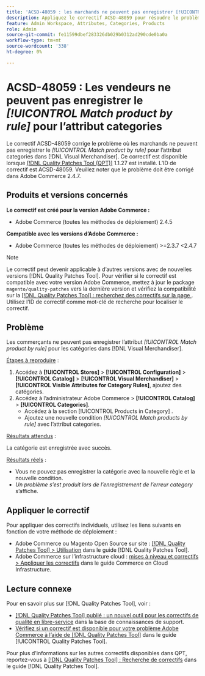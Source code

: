 ```yaml
---
title: 'ACSD-48059 : les marchands ne peuvent pas enregistrer [!UICONTROL Match product by rule] pour l’attribut Categories.'
description: Appliquez le correctif ACSD-48059 pour résoudre le problème Adobe Commerce en raison duquel les commerçants ne peuvent pas enregistrer le [!UICONTROL Match product by rule] pour l’attribut Categories .
feature: Admin Workspace, Attributes, Categories, Products
role: Admin
source-git-commit: fe11599dbef283326db029b0312ad290cde0ba0a
workflow-type: tm+mt
source-wordcount: '338'
ht-degree: 0%

---
```


# ACSD-48059 : Les vendeurs ne peuvent pas enregistrer le *[!UICONTROL Match product by rule]* pour l’attribut categories

Le correctif ACSD-48059 corrige le problème où les marchands ne peuvent pas enregistrer le *[!UICONTROL Match product by rule]* pour l’attribut categories dans [!DNL Visual Merchandiser]. Ce correctif est disponible lorsque [[!DNL Quality Patches Tool (QPT)]](https://experienceleague.adobe.com/fr/docs/commerce-knowledge-base/kb/announcements/commerce-announcements/magento-quality-patches-released-new-tool-to-self-serve-quality-patches) 1.1.27 est installé. L’ID de correctif est ACSD-48059. Veuillez noter que le problème doit être corrigé dans Adobe Commerce 2.4.7.

## Produits et versions concernés

**Le correctif est créé pour la version Adobe Commerce :**

* Adobe Commerce (toutes les méthodes de déploiement) 2.4.5

**Compatible avec les versions d’Adobe Commerce :**

* Adobe Commerce (toutes les méthodes de déploiement) >=2.3.7 &lt;2.4.7

>[!NOTE]
>
>Le correctif peut devenir applicable à d’autres versions avec de nouvelles versions [!DNL Quality Patches Tool]. Pour vérifier si le correctif est compatible avec votre version Adobe Commerce, mettez à jour le package `magento/quality-patches` vers la dernière version et vérifiez la compatibilité sur la [[!DNL Quality Patches Tool] : recherchez des correctifs sur la page ](https://experienceleague.adobe.com/tools/commerce-quality-patches/index.html?lang=fr). Utilisez l’ID de correctif comme mot-clé de recherche pour localiser le correctif.

## Problème

Les commerçants ne peuvent pas enregistrer l’attribut *[!UICONTROL Match product by rule]* pour les catégories dans [!DNL Visual Merchandiser].

<u>Étapes à reproduire</u> :

1. Accédez à **[!UICONTROL Stores]** > **[!UICONTROL Configuration]** > **[!UICONTROL Catalog]** > **[!UICONTROL Visual Merchandiser]** > **[!UICONTROL Visible Attributes for Category Rules]**, ajoutez des catégories.
1. Accédez à l’administrateur Adobe Commerce > **[!UICONTROL Catalog]** > **[!UICONTROL Categories]**.
   * Accédez à la section [!UICONTROL Products in Category] .
   * Ajoutez une nouvelle condition *[!UICONTROL Match products by rule]* avec l’attribut categories.

<u>Résultats attendus</u> :

La catégorie est enregistrée avec succès.

<u>Résultats réels</u> :

* Vous ne pouvez pas enregistrer la catégorie avec la nouvelle règle et la nouvelle condition.
* *Un problème s’est produit lors de l’enregistrement de l’erreur category* s’affiche.

## Appliquer le correctif

Pour appliquer des correctifs individuels, utilisez les liens suivants en fonction de votre méthode de déploiement :

* Adobe Commerce ou Magento Open Source sur site : [[!DNL Quality Patches Tool] > Utilisation](/help/tools/quality-patches-tool/usage.md) dans le guide [!DNL Quality Patches Tool].
* Adobe Commerce sur l’infrastructure cloud : [mises à niveau et correctifs > Appliquer les correctifs](https://experienceleague.adobe.com/docs/commerce-cloud-service/user-guide/develop/upgrade/apply-patches.html?lang=fr) dans le guide Commerce on Cloud Infrastructure.

## Lecture connexe

Pour en savoir plus sur [!DNL Quality Patches Tool], voir :

* [[!DNL Quality Patches Tool] publié : un nouvel outil pour les correctifs de qualité en libre-service](https://experienceleague.adobe.com/fr/docs/commerce-knowledge-base/kb/announcements/commerce-announcements/magento-quality-patches-released-new-tool-to-self-serve-quality-patches) dans la base de connaissances de support.
* [Vérifiez si un correctif est disponible pour votre problème Adobe Commerce à l’aide de  [!DNL Quality Patches Tool]](/help/tools/quality-patches-tool/patches-available-in-qpt/check-patch-for-magento-issue-with-magento-quality-patches.md) dans le guide [!UICONTROL Quality Patches Tool].


Pour plus d&#39;informations sur les autres correctifs disponibles dans QPT, reportez-vous à [[!DNL Quality Patches Tool] : Recherche de correctifs](https://experienceleague.adobe.com/tools/commerce-quality-patches/index.html?lang=fr) dans le guide [!DNL Quality Patches Tool].
